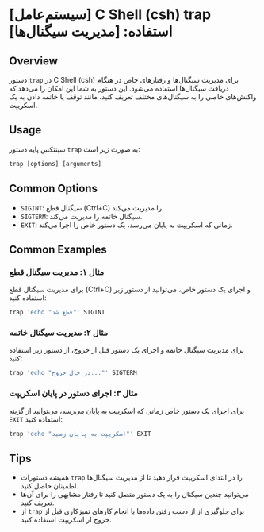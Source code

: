 # [سیستم‌عامل] C Shell (csh) trap استفاده: [مدیریت سیگنال‌ها]

## Overview
دستور `trap` در C Shell (csh) برای مدیریت سیگنال‌ها و رفتارهای خاص در هنگام دریافت سیگنال‌ها استفاده می‌شود. این دستور به شما این امکان را می‌دهد که واکنش‌های خاصی را به سیگنال‌های مختلف تعریف کنید، مانند توقف یا خاتمه دادن به یک اسکریپت.

## Usage
سینتکس پایه دستور `trap` به صورت زیر است:

```csh
trap [options] [arguments]
```

## Common Options
- `SIGINT`: سیگنال قطع (Ctrl+C) را مدیریت می‌کند.
- `SIGTERM`: سیگنال خاتمه را مدیریت می‌کند.
- `EXIT`: زمانی که اسکریپت به پایان می‌رسد، یک دستور خاص را اجرا می‌کند.

## Common Examples
### مثال ۱: مدیریت سیگنال قطع
برای مدیریت سیگنال قطع (Ctrl+C) و اجرای یک دستور خاص، می‌توانید از دستور زیر استفاده کنید:

```csh
trap 'echo "قطع شد"' SIGINT
```

### مثال ۲: مدیریت سیگنال خاتمه
برای مدیریت سیگنال خاتمه و اجرای یک دستور قبل از خروج، از دستور زیر استفاده کنید:

```csh
trap 'echo "در حال خروج..."' SIGTERM
```

### مثال ۳: اجرای دستور در پایان اسکریپت
برای اجرای یک دستور خاص زمانی که اسکریپت به پایان می‌رسد، می‌توانید از گزینه `EXIT` استفاده کنید:

```csh
trap 'echo "اسکریپت به پایان رسید"' EXIT
```

## Tips
- همیشه دستورات `trap` را در ابتدای اسکریپت قرار دهید تا از مدیریت سیگنال‌ها اطمینان حاصل کنید.
- می‌توانید چندین سیگنال را به یک دستور متصل کنید تا رفتار مشابهی را برای آن‌ها تعریف کنید.
- از `trap` برای جلوگیری از از دست رفتن داده‌ها یا انجام کارهای تمیزکاری قبل از خروج از اسکریپت استفاده کنید.